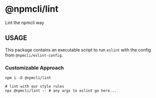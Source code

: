 # @npmcli/lint

Lint the npmcli way

## USAGE

This package contains an executable script to run `eslint` with the config
from `@npmcli/eslint-config`.

### Customizable Approach

```
npm i -D @npmcli/lint

# lint with our style rules
npx @npmcli/lint -- # any args to eslint go here...
```

